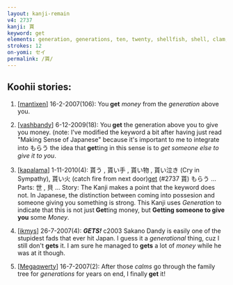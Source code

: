 ```yaml
---
layout: kanji-remain
v4: 2737
kanji: 貰
keyword: get
elements: generation, generations, ten, twenty, shellfish, shell, clam, oyster, eye, animal legs, eight
strokes: 12
on-yomi: セイ
permalink: /貰/
---
```


## Koohii stories: 

1) [<a href="http://kanji.koohii.com/profile/mantixen">mantixen</a>] 16-2-2007(106): You<strong> get</strong> <em>money</em> from the <em>generation</em> above you.

2) [<a href="http://kanji.koohii.com/profile/vashbandy">vashbandy</a>] 6-12-2009(18): You<strong> get</strong> the generation above you to give you money. (note: I&#039;ve modified the keyword a bit after having just read &quot;Making Sense of Japanese&quot; because it&#039;s important to me to integrate into もらう the idea that<strong> get</strong>ting in this sense is to <em>get someone else to give it to you</em>.

3) [<a href="http://kanji.koohii.com/profile/kapalama">kapalama</a>] 1-11-2010(4): 貰う , 貰い手 , 貰い物 , 貰い泣き (Cry in Sympathy), 貰い火 (catch fire from next door)<a href="../v4/2737.html">get</a> (#2737 貰) もらう ... Parts: 世 , 貝 ... Story: The Kanji makes a point that the keyword does not. In Japanese, the distinction between coming into possesion and someone giving you something is strong. This Kanji uses <em>Generation</em> to indicate that this is not just<strong> Get</strong>ting money, but <strong>Getting someone to give you</strong> some <em>Money</em>.

4) [<a href="http://kanji.koohii.com/profile/ikmys">ikmys</a>] 26-7-2007(4): <strong><em>GETS!</em></strong> c2003 Sakano Dandy is easily one of the stupidest fads that ever hit Japan. I guess it a <em>generational</em> thing, cuz I still don&#039;t <strong>gets</strong> it. I am sure he managed to <strong>gets</strong> a lot of <em>money</em> while he was at it though.

5) [<a href="http://kanji.koohii.com/profile/Megaqwerty">Megaqwerty</a>] 16-7-2007(2): After those <em>calms</em> go through the family tree for <em>generations</em> for years on end, I finally<strong> get</strong> it!


